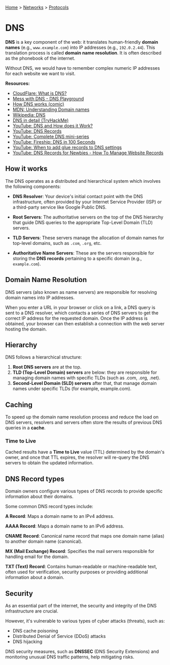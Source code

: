 [Home](../../README.md) > [Networks](./README.md) > [Protocols](./protocol.md)

# DNS

<!-- TODO: domain name -->
**DNS** is a key component of the web: it translates human-friendly **domain names** (e.g., `www.example.com`) into IP addresses (e.g., `192.0.2.44`). This translation process is called **domain name resolution**. It is often described as the phonebook of the internet.

Without DNS, we would have to remember complex numeric IP addresses for each website we want to visit.

**Resources:**
- [CloudFlare: What is DNS?](https://www.cloudflare.com/en-gb/learning/dns/what-is-dns/)
- [Mess with DNS - DNS Playground](https://messwithdns.net/)
- [How DNS works (comic)](https://howdns.works/)
- [MDN: Understanding Domain names](https://developer.mozilla.org/en-US/docs/Glossary/DNS/)
- [Wikipedia: DNS](https://en.wikipedia.org/wiki/Domain_Name_System)
- [DNS in detail (TryHackMe)](https://tryhackme.com/room/dnsindetail)
- [YouTube: DNS and How does it Work?](https://www.youtube.com/watch?v=Wj0od2ag5sk)
- [YouTube: DNS Records](https://www.youtube.com/watch?v=7lxgpKh_fRY)
- [YouTube: Complete DNS mini-series](https://www.youtube.com/watch?v=zEmUuNFBgN8&list=PLTk5ZYSbd9MhMmOiPhfRJNW7bhxHo4q-K)
- [YouTube: Fireship: DNS in 100 Seconds](https://www.youtube.com/watch?v=uvr9lhugayu)
- [YouTube: When to add glue records to DNS settings](https://www.youtube.com/watch?v=e48AyJOA9W8)
- [YouTube: DNS Records for Newbies - How To Manage Website Records](https://www.youtube.com/watch?v=YV5tkQYcvfg)



## How it works

The DNS operates as a distributed and hierarchical system which involves the following components:

<!-- TODO: ISP -->
- **DNS Resolver**: Your device's initial contact point with the DNS infrastructure, often provided by your Internet Service Provider (ISP) or a third-party service like Google Public DNS.

<!-- TODO: TLD server -->
- **Root Servers**: The authoritative servers on the top of the DNS hierarchy that guide DNS queries to the appropriate Top-Level Domain (TLD) servers.

- **TLD Servers**: These servers manage the allocation of domain names for top-level domains, such as `.com`, `.org`, etc.

- **Authoritative Name Servers**: These are the servers responsible for storing the **DNS records** pertaining to a specific domain (e.g., `example.com`).


## Domain Name Resolution

DNS servers (also known as name servers) are responsible for resolving domain names into IP addresses.

When you enter a URL in your browser or click on a link, a DNS query is sent to a DNS resolver, which contacts a series of DNS servers to get the correct IP address for the requested domain. Once the IP address is obtained, your browser can then establish a connection with the web server hosting the domain.


## Hierarchy

DNS follows a hierarchical structure:
1. **Root DNS servers** are at the top.
1. **TLD (Top-Level Domain) servers** are below: they are responsible for managing domain names with specific TLDs (such as .com, .org, .net).
1. **Second-Level Domain (SLD) servers** after that, that manage domain names under specific TLDs (for example, example.com).


## Caching

To speed up the domain name resolution process and reduce the load on DNS servers, resolvers and servers often store the results of previous DNS queries in a **cache**.


### Time to Live

Cached results have a **Time to Live** value (TTL) determined by the domain's owner, and once that TTL expires, the resolver will re-query the DNS servers to obtain the updated information.


## DNS Record types

Domain owners configure various types of DNS records to provide specific information about their domains.

Some common DNS record types include:

**A Record**: Maps a domain name to an IPv4 address.

**AAAA Record**: Maps a domain name to an IPv6 address.

**CNAME Record**: Canonical name record that maps one domain name (alias) to another domain name (canonical).

**MX (Mail Exchange) Record**: Specifies the mail servers responsible for handling email for the domain.

**TXT (Text) Record**: Contains human-readable or machine-readable text, often used for verification, security purposes or providing additional information about a domain.


## Security

As an essential part of the internet, the security and integrity of the DNS infrastructure are crucial.

<!-- TODO: DNS cache poisoning -->
<!-- TODO: DDoS -->
<!-- TODO: DNS hijacking -->
However, it's vulnerable to various types of cyber attacks (threats), such as:
- DNS cache poisoning
- Distributed Denial of Service (DDoS) attacks
- DNS hijacking

DNS security measures, such as **DNSSEC** (DNS Security Extensions) and monitoring unusual DNS traffic patterns, help mitigating risks.
